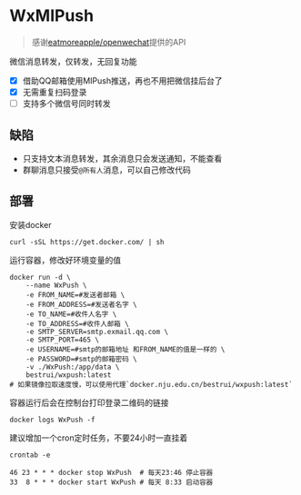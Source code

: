 # WxMIPush

> 感谢[eatmoreapple/openwechat](https://github.com/eatmoreapple/openwechat)提供的API  

微信消息转发，仅转发，无回复功能
- [x] 借助QQ邮箱使用MIPush推送，再也不用把微信挂后台了
- [x] 无需重复扫码登录
- [ ] 支持多个微信号同时转发

## 缺陷
- 只支持文本消息转发，其余消息只会发送通知，不能查看
- 群聊消息只接受`@所有人`消息，可以自己修改代码
## 部署
安装docker
```
curl -sSL https://get.docker.com/ | sh
```
运行容器，修改好环境变量的值
```
docker run -d \
	--name WxPush \
	-e FROM_NAME=#发送者邮箱 \
	-e FROM_ADDRESS=#发送者名字 \
	-e TO_NAME=#收件人名字 \
	-e TO_ADDRESS=#收件人邮箱 \
	-e SMTP_SERVER=smtp.exmail.qq.com \
	-e SMTP_PORT=465 \
	-e USERNAME=#smtp的邮箱地址 和FROM_NAME的值是一样的 \
	-e PASSWORD=#smtp的邮箱密码 \
	-v ./WxPush:/app/data \
	bestrui/wxpush:latest
# 如果镜像拉取速度慢，可以使用代理`docker.nju.edu.cn/bestrui/wxpush:latest`
```
容器运行后会在控制台打印登录二维码的链接
```
docker logs WxPush -f
```
建议增加一个cron定时任务，不要24小时一直挂着
```
crontab -e

46 23 * * * docker stop WxPush  # 每天23:46 停止容器
33  8 * * * docker start WxPush # 每天 8:33 启动容器
```